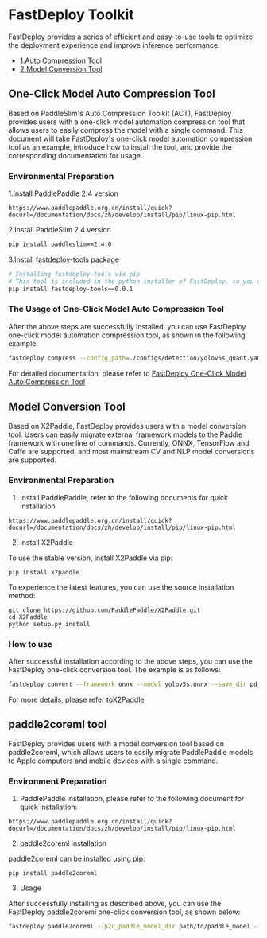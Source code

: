 # FastDeploy Toolkit
FastDeploy provides a series of efficient and easy-to-use tools to optimize the deployment experience and improve inference performance.

- [1.Auto Compression Tool](#1)
- [2.Model Conversion Tool](#2)

<p id="1"></p>

## One-Click Model Auto Compression Tool

Based on PaddleSlim's Auto Compression Toolkit (ACT), FastDeploy provides users with a one-click model automation compression tool that allows users to easily compress the model with a single command. This document will take FastDeploy's one-click model automation compression tool as an example, introduce how to install the tool, and provide the corresponding documentation for usage.

### Environmental Preparation
1.Install PaddlePaddle 2.4 version
```
https://www.paddlepaddle.org.cn/install/quick?docurl=/documentation/docs/zh/develop/install/pip/linux-pip.html
```

2.Install PaddleSlim 2.4 version
```bash
pip install paddleslim==2.4.0
```

3.Install fastdeploy-tools package
```bash
# Installing fastdeploy-tools via pip
# This tool is included in the python installer of FastDeploy, so you don't need to install it again.
pip install fastdeploy-tools==0.0.1

```

### The Usage of One-Click Model Auto Compression Tool
After the above steps are successfully installed, you can use FastDeploy one-click model automation compression tool, as shown in the following example.
```bash
fastdeploy compress --config_path=./configs/detection/yolov5s_quant.yaml --method='PTQ' --save_dir='./yolov5s_ptq_model/'
```
For detailed documentation, please refer to [FastDeploy One-Click Model Auto Compression Tool](./common_tools/auto_compression/README_EN.md)

<p id="2"></p>

## Model Conversion Tool

Based on X2Paddle, FastDeploy provides users with a model conversion tool. Users can easily migrate external framework models to the Paddle framework with one line of commands. Currently, ONNX, TensorFlow and Caffe are supported, and most mainstream CV and NLP model conversions are supported.

### Environmental Preparation

1. Install PaddlePaddle, refer to the following documents for quick installation
```
https://www.paddlepaddle.org.cn/install/quick?docurl=/documentation/docs/zh/develop/install/pip/linux-pip.html
```

2. Install X2Paddle

To use the stable version, install X2Paddle via pip:
```shell
pip install x2paddle
```

To experience the latest features, you can use the source installation method:
```shell
git clone https://github.com/PaddlePaddle/X2Paddle.git
cd X2Paddle
python setup.py install
```

### How to use

After successful installation according to the above steps, you can use the FastDeploy one-click conversion tool. The example is as follows:

```bash
fastdeploy convert --framework onnx --model yolov5s.onnx --save_dir pd_model
```

For more details, please refer to[X2Paddle](https://github.com/PaddlePaddle/X2Paddle)

## paddle2coreml tool

FastDeploy provides users with a model conversion tool based on paddle2coreml, which allows users to easily migrate PaddlePaddle models to Apple computers and mobile devices with a single command.

### Environment Preparation

1. PaddlePaddle installation, please refer to the following document for quick installation:
```
https://www.paddlepaddle.org.cn/install/quick?docurl=/documentation/docs/zh/develop/install/pip/linux-pip.html
```
2. paddle2coreml installation

paddle2coreml can be installed using pip:
```shell
pip install paddle2coreml
```
3. Usage

After successfully installing as described above, you can use the FastDeploy paddle2coreml one-click conversion tool, as shown below:

```bash
fastdeploy paddle2coreml --p2c_paddle_model_dir path/to/paddle_model --p2c_coreml_model_dir path/to/coreml_model --p2c_input_names "input1 input2" --p2c_input_shapes "1,3,224,224 1,4,64,64" --p2c_input_dtypes "float32 int32" --p2c_output_names "output1 output2" 
```